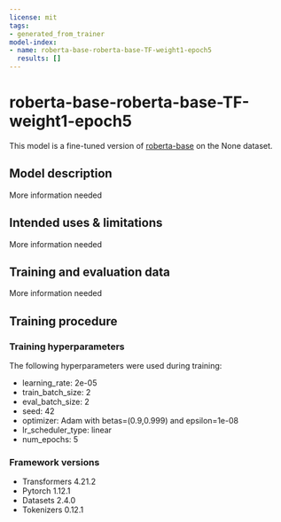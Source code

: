 ```yaml
---
license: mit
tags:
- generated_from_trainer
model-index:
- name: roberta-base-roberta-base-TF-weight1-epoch5
  results: []
---
```


<!-- This model card has been generated automatically according to the information the Trainer had access to. You
should probably proofread and complete it, then remove this comment. -->

# roberta-base-roberta-base-TF-weight1-epoch5

This model is a fine-tuned version of [roberta-base](https://huggingface.co/roberta-base) on the None dataset.

## Model description

More information needed

## Intended uses & limitations

More information needed

## Training and evaluation data

More information needed

## Training procedure

### Training hyperparameters

The following hyperparameters were used during training:
- learning_rate: 2e-05
- train_batch_size: 2
- eval_batch_size: 2
- seed: 42
- optimizer: Adam with betas=(0.9,0.999) and epsilon=1e-08
- lr_scheduler_type: linear
- num_epochs: 5

### Framework versions

- Transformers 4.21.2
- Pytorch 1.12.1
- Datasets 2.4.0
- Tokenizers 0.12.1

